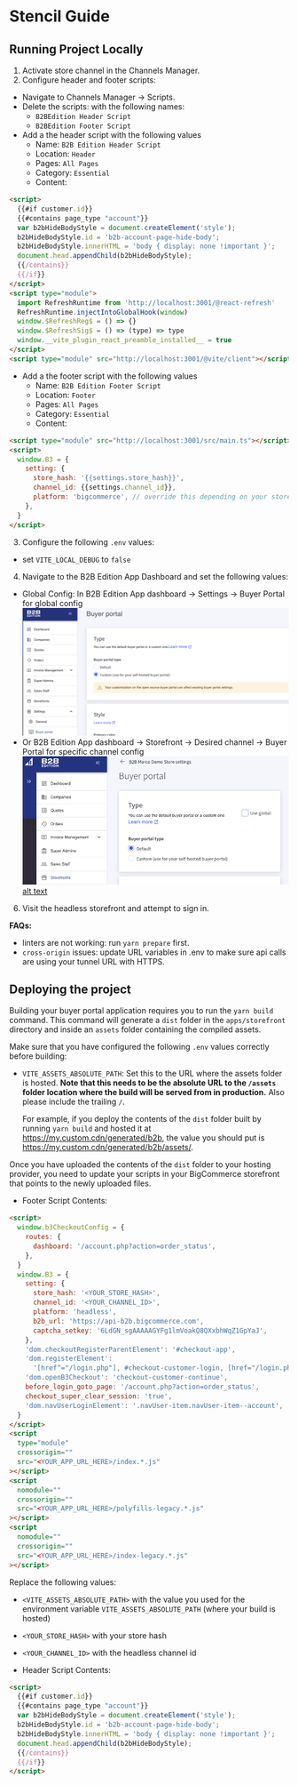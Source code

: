 # Stencil Guide

## Running Project Locally

1. Activate store channel in the Channels Manager.
2. Configure header and footer scripts:
  - Navigate to Channels Manager -> Scripts.
  - Delete the scripts: with the following names:
    - `B2BEdition Header Script`
    - `B2BEdition Footer Script`
  - Add a the header script with the following values
    - Name: `B2B Edition Header Script`
    - Location: `Header`
    - Pages: `All Pages`
    - Category: `Essential`
    - Content:
```html
<script>
  {{#if customer.id}}
  {{#contains page_type "account"}}
  var b2bHideBodyStyle = document.createElement('style');
  b2bHideBodyStyle.id = 'b2b-account-page-hide-body';
  b2bHideBodyStyle.innerHTML = 'body { display: none !important }';
  document.head.appendChild(b2bHideBodyStyle);
  {{/contains}}
  {{/if}}
</script>
<script type="module">
  import RefreshRuntime from 'http://localhost:3001/@react-refresh'
  RefreshRuntime.injectIntoGlobalHook(window)
  window.$RefreshReg$ = () => {}
  window.$RefreshSig$ = () => (type) => type
  window.__vite_plugin_react_preamble_installed__ = true
</script>
<script type="module" src="http://localhost:3001/@vite/client"></script>
```
  - Add a the footer script with the following values
    - Name: `B2B Edition Footer Script`
    - Location: `Footer`
    - Pages: `All Pages`
    - Category: `Essential`
    - Content:
```html
<script type="module" src="http://localhost:3001/src/main.ts"></script>
<script>
  window.B3 = {
    setting: {
      store_hash: '{{settings.store_hash}}',
      channel_id: {{settings.channel_id}},
      platform: 'bigcommerce', // override this depending on your store channel platform: https://developer.bigcommerce.com/docs/rest-management/channels#platform
    },
  }
</script>
```

3. Configure the following `.env` values:
  - set `VITE_LOCAL_DEBUG` to `false`
4. Navigate to the B2B Edition App Dashboard and set the following values:
  - Global Config: In B2B Edition App dashboard -> Settings -> Buyer Portal for global config
![Buyer portal type global settings](../public/images/buyer-portal-type-settings-global.png)
  - Or B2B Edition App dashboard -> Storefront -> Desired channel -> Buyer Portal for specific channel config
![Buyer portal type channel settings](../public/images/buyer-portal-type-settings-channel.png) [alt text](README.md)


6. Visit the headless storefront and attempt to sign in.

**FAQs:**
- linters are not working: run `yarn prepare` first.
- `cross-origin` issues: update URL variables in .env to make sure api calls are using your tunnel URL with HTTPS.

## Deploying the project

Building your buyer portal application requires you to run the `yarn build` command. This command will generate a `dist` folder in the `apps/storefront` directory and inside an `assets` folder containing the compiled assets.

Make sure that you have configured the following `.env` values correctly before building:

- `VITE_ASSETS_ABSOLUTE_PATH`: Set this to the URL where the assets folder is hosted. **Note that this needs to be the absolute URL to the `/assets` folder location where the build will be served from in production.** Also please include the trailing `/`.

  For example, if you deploy the contents of the `dist` folder built by running `yarn build` and hosted it at https://my.custom.cdn/generated/b2b, the value you should put is https://my.custom.cdn/generated/b2b/assets/.

Once you have uploaded the contents of the `dist` folder to your hosting provider, you need to update your scripts in your BigCommerce storefront that points to the newly uploaded files.

- Footer Script Contents:
```html
<script>
  window.b3CheckoutConfig = {
    routes: {
      dashboard: '/account.php?action=order_status',
    },
  }
  window.B3 = {
    setting: {
      store_hash: '<YOUR_STORE_HASH>',
      channel_id: '<YOUR_CHANNEL_ID>',
      platform: 'headless',
      b2b_url: 'https://api-b2b.bigcommerce.com',
      captcha_setkey: '6LdGN_sgAAAAAGYFg1lmVoakQ8QXxbhWqZ1GpYaJ',
    },
    'dom.checkoutRegisterParentElement': '#checkout-app',
    'dom.registerElement':
      '[href^="/login.php"], #checkout-customer-login, [href="/login.php"] .navUser-item-loginLabel, #checkout-customer-returning .form-legend-container [href="#"]',
    'dom.openB3Checkout': 'checkout-customer-continue',
    before_login_goto_page: '/account.php?action=order_status',
    checkout_super_clear_session: 'true',
    'dom.navUserLoginElement': '.navUser-item.navUser-item--account',
  }
</script>
<script
  type="module"
  crossorigin=""
  src="<YOUR_APP_URL_HERE>/index.*.js"
></script>
<script
  nomodule=""
  crossorigin=""
  src="<YOUR_APP_URL_HERE>/polyfills-legacy.*.js"
></script>
<script
  nomodule=""
  crossorigin=""
  src="<YOUR_APP_URL_HERE>/index-legacy.*.js"
></script>
```

Replace the following values:
- `<VITE_ASSETS_ABSOLUTE_PATH>` with the value you used for the environment variable `VITE_ASSETS_ABSOLUTE_PATH` (where your build is hosted)
- `<YOUR_STORE_HASH>` with your store hash
- `<YOUR_CHANNEL_ID>` with the headless channel id

- Header Script Contents:
```html
<script>
  {{#if customer.id}}
  {{#contains page_type "account"}}
  var b2bHideBodyStyle = document.createElement('style');
  b2bHideBodyStyle.id = 'b2b-account-page-hide-body';
  b2bHideBodyStyle.innerHTML = 'body { display: none !important }';
  document.head.appendChild(b2bHideBodyStyle);
  {{/contains}}
  {{/if}}
</script>
```